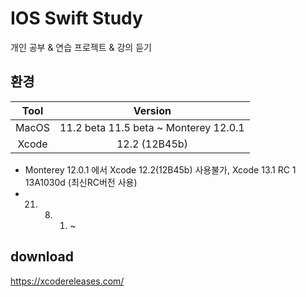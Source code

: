 # IOS Swift Study
개인 공부 & 연습 프로젝트 & 강의 듣기

## 환경
| Tool | Version |
|:------:|:------:|
| MacOS | 11.2 beta 11.5 beta ~ Monterey 12.0.1 |
| Xcode | 12.2 (12B45b) |

- Monterey 12.0.1 에서 Xcode 12.2(12B45b) 사용불가, Xcode 13.1 RC 1 13A1030d	(최신RC버전 사용)
- 21. 8. 1. ~

## download 
https://xcodereleases.com/ 
